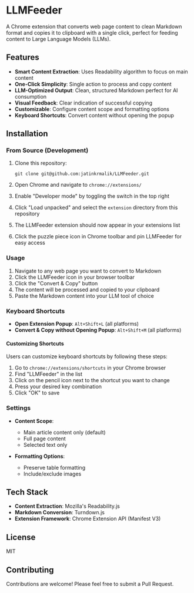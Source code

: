 # LLMFeeder

A Chrome extension that converts web page content to clean Markdown format and copies it to clipboard with a single click, perfect for feeding content to Large Language Models (LLMs).

## Features

- **Smart Content Extraction**: Uses Readability algorithm to focus on main content
- **One-Click Simplicity**: Single action to process and copy content
- **LLM-Optimized Output**: Clean, structured Markdown perfect for AI consumption
- **Visual Feedback**: Clear indication of successful copying
- **Customizable**: Configure content scope and formatting options
- **Keyboard Shortcuts**: Convert content without opening the popup

## Installation

### From Source (Development)

1. Clone this repository:
   ```
   git clone git@github.com:jatinkrmalik/LLMFeeder.git
   ```

2. Open Chrome and navigate to `chrome://extensions/`

3. Enable "Developer mode" by toggling the switch in the top right

4. Click "Load unpacked" and select the `extension` directory from this repository

5. The LLMFeeder extension should now appear in your extensions list

6. Click the puzzle piece icon in Chrome toolbar and pin LLMFeeder for easy access

### Usage

1. Navigate to any web page you want to convert to Markdown
2. Click the LLMFeeder icon in your browser toolbar
3. Click the "Convert & Copy" button
4. The content will be processed and copied to your clipboard
5. Paste the Markdown content into your LLM tool of choice

### Keyboard Shortcuts

- **Open Extension Popup**: `Alt+Shift+L` (all platforms)
- **Convert & Copy without Opening Popup**: `Alt+Shift+M` (all platforms)

#### Customizing Shortcuts

Users can customize keyboard shortcuts by following these steps:

1. Go to `chrome://extensions/shortcuts` in your Chrome browser
2. Find "LLMFeeder" in the list
3. Click on the pencil icon next to the shortcut you want to change
4. Press your desired key combination
5. Click "OK" to save

### Settings

- **Content Scope**:
  - Main article content only (default)
  - Full page content
  - Selected text only

- **Formatting Options**:
  - Preserve table formatting
  - Include/exclude images

## Tech Stack

- **Content Extraction**: Mozilla's Readability.js
- **Markdown Conversion**: Turndown.js
- **Extension Framework**: Chrome Extension API (Manifest V3)

## License

MIT

## Contributing

Contributions are welcome! Please feel free to submit a Pull Request. 
